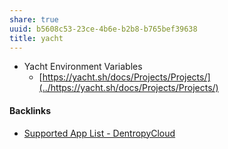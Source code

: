 ```yaml
---
share: true
uuid: b5608c53-23ce-4b6e-b2b8-b765bef39638
title: yacht
---
```

* Yacht Environment Variables
	* [https://yacht.sh/docs/Projects/Projects/](../https://yacht.sh/docs/Projects/Projects/)

#### Backlinks

* [Supported App List - DentropyCloud](/f738f680-95a2-46e5-bb4c-57b67687e36a)